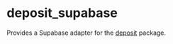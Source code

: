 # deposit_supabase

Provides a Supabase adapter for the [deposit](https://pub.dev/packages/deposit) package.
